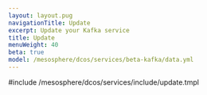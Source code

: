 ```yaml
---
layout: layout.pug
navigationTitle: Update
excerpt: Update your Kafka service
title: Update 
menuWeight: 40
beta: true
model: /mesosphere/dcos/services/beta-kafka/data.yml
---
```


#include /mesosphere/dcos/services/include/update.tmpl
